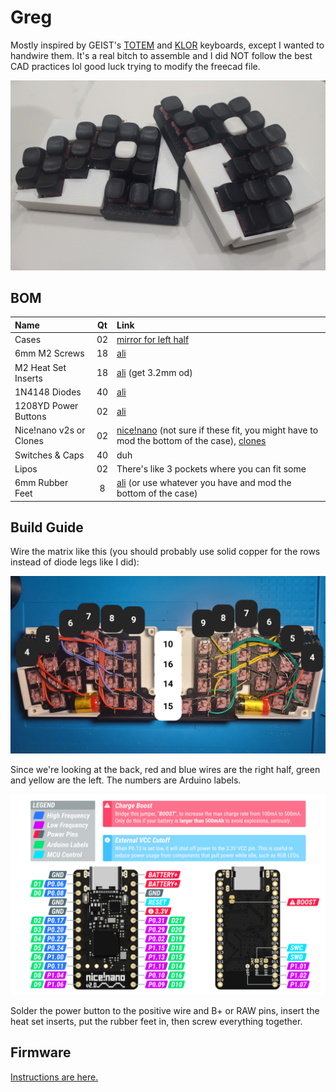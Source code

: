 # Greg
Mostly inspired by GEIST's [TOTEM](https://github.com/GEIGEIGEIST/TOTEM) and [KLOR](https://github.com/GEIGEIGEIST/KLOR/tree/main) keyboards, except I wanted to handwire them. It's a real bitch to assemble and I did NOT follow the best CAD practices lol good luck trying to modify the freecad file.

![showcase](./img/showcase.jpg)

## BOM
| Name | Qt | Link |
| :--- | :---: | :--- |
| Cases | 02 | [mirror for left half](/keebs/greg/case/) |
| 6mm M2 Screws | 18 | [ali](https://www.aliexpress.us/item/3256802343690897.html) |
| M2 Heat Set Inserts | 18 | [ali](https://www.aliexpress.us/item/3256803396040989.html) (get 3.2mm od) |
| 1N4148 Diodes | 40 | [ali](https://www.aliexpress.us/item/2255800939822415.html) |
| 1208YD Power Buttons | 02 | [ali](https://www.aliexpress.us/item/3256801267126259.html) |
| Nice!nano v2s or Clones | 02 | [nice!nano](https://nicekeyboards.com/nice-nano/#find-a-store) (not sure if these fit, you might have to mod the bottom of the case), [clones](https://www.aliexpress.us/item/3256806085566324.html) |
| Switches & Caps| 40  | duh |
| Lipos | 02 | There's like 3 pockets where you can fit some |
| 6mm Rubber Feet | 8 | [ali](https://www.aliexpress.us/item/3256805668157435.html) (or use whatever you have and mod the bottom of the case) |

## Build Guide
Wire the matrix like this (you should probably use solid copper for the rows instead of diode legs like I did):

![wiring](./img/wiring.jpg)

Since we're looking at the back, red and blue wires are the right half, green and yellow are the left. The numbers are Arduino labels.

![pinout](./img/pinout.png)

Solder the power button to the positive wire and B+ or RAW pins, insert the heat set inserts, put the rubber feet in, then screw everything together.

## Firmware
[Instructions are here.](https://github.com/tangyboi3/zmk-keyboard-greg)

